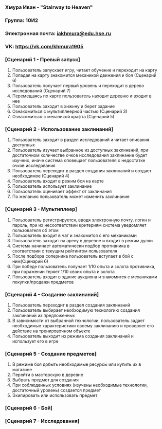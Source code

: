 ### Хмура Иван - "Stairway to Heaven"
### Группа: 10И2
### Электронная почта: iakhmura@edu.hse.ru
### VK: https://vk.com/khmura1905

### [Сценарий 1 - Превый запуск]
1) Пользователь запускает игру, читает обучение и переходит на карту
2) Попадая на карту знакомится механикой движения и боя (Сценарий 6)
3) Пользователь получает первый уровень и переходит в дерево исследований (Сценарий 7)
4) Перемещаясь по карте пользователь находит деревню и входит в нее
5) Пользователь заходит в хижину и берет задание
6) Ознакомиться с мультиплеерной частью (Сценарий 3)
7) Ознакомиться с механикой крафта (Сценарий 5)

### [Сценарий 2 - Использование заклинаний]
1) Пользователь заходит в раздел исследований и читает описания доступных
2) Пользователь изучает выбранное из доступных заклинаний, при достаточном количестве очков исследования заклинание будет изучено, иначе система оповещает пользователя о недостатке очков исследования
3) Пользователь переходит в раздел создания заклинаний и создает необходимое (Сценарий 4)
4) Пользователь входит в режим боя на карте
5) Пользователь использует заклинание
6) Пользователь оценивает эффект от заклинания
7) По желанию пользователь может изменить заклинание

### [Сценарий 3 - Мультиплеер]
1) Пользователь регистрируется, вводя электронную почту, логин и пароль, при их несоответствии критериям система уведомляет пользователя об этом
2) Пользователь входит в чат и знакомится с его механиками 
3) Пользователь заходит на арену в деревне и входит в режим дуэли
4) Система начинает автоматически подбор противника в соответствии с текущим рейтингом пользователя
5) После подбора соперника пользователь вступает в бой с ним(Сценарий 6)
6) При победе пользователь получает 1/10 опыта и золота противника, при поражении теряет 1/10 своих опыта и золота
7) Пользователь входит в здание аукциона и знакомится с механиками покупки/продажи предметов

### [Сценарий 4 - Создание заклинаний]
1) Пользователь переходит в раздел создания заклинаний
2) Пользователь выбирает необходимую технологию создания заклинаний из предложенных
3) В зависимости от выбранной технологии, пользователь задает необходимые характеристики своему заклинанию и проверяет его действие на тренировочном объекте
4) Пользователь выходит из режима создания заклинаний и использует его в игре 

### [Сценарий 5 - Создание предметов]
1) В режиме боя добыть необходимые ресурсы или купить их в магазине
2) Перейти в мастерскую в деревне
3) Выбрать предмет для создания
4) При соблюденных условиях (изучены необходимые технологии, достаточный уровень) создается предмет
5) Экипировать или использовать предмет

### [Сценарий 6 - Бой]

### [Сценарий 7 - Исследования]
